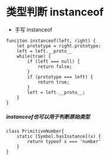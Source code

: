 # 类型判断 instanceof

+ 手写 instanceof

```
funciton instanceof(left, right) {
    let prototype = right.prototype;
    left = left.__proto__
    while(true) {
        if (left === null) {
            return false;
        }
        if (prototype === left) {
            return true;
        }
        left = left.__proto__;
    }
}
```

##### instanceof也可以用于判断原始类型

```
class PrimitiveNumber{
    static [Symbol.hasInstance](x) {
        return typeof x === 'number'
    }
}
```